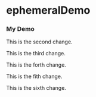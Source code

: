 # ephemeralDemo

### My Demo

This is the second change.

This is the third change.

This is the forth change.

This is the fith change.

This is the sixth change.
